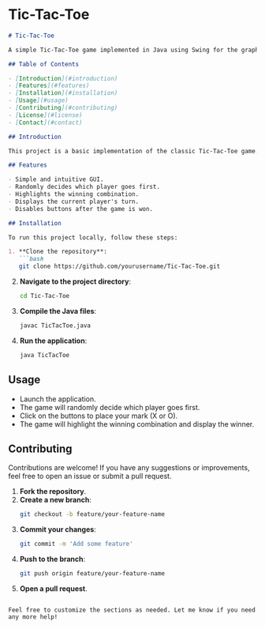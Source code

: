 # Tic-Tac-Toe

```markdown
# Tic-Tac-Toe

A simple Tic-Tac-Toe game implemented in Java using Swing for the graphical user interface (GUI).

## Table of Contents

- [Introduction](#introduction)
- [Features](#features)
- [Installation](#installation)
- [Usage](#usage)
- [Contributing](#contributing)
- [License](#license)
- [Contact](#contact)

## Introduction

This project is a basic implementation of the classic Tic-Tac-Toe game. It allows two players to play the game on a 3x3 grid. The game is built using Java and the Swing library for the GUI components.

## Features

- Simple and intuitive GUI.
- Randomly decides which player goes first.
- Highlights the winning combination.
- Displays the current player's turn.
- Disables buttons after the game is won.

## Installation

To run this project locally, follow these steps:

1. **Clone the repository**:
   ```bash
   git clone https://github.com/yourusername/Tic-Tac-Toe.git
   ```
2. **Navigate to the project directory**:
   ```bash
   cd Tic-Tac-Toe
   ```
3. **Compile the Java files**:
   ```bash
   javac TicTacToe.java
   ```
4. **Run the application**:
   ```bash
   java TicTacToe
   ```

## Usage

- Launch the application.
- The game will randomly decide which player goes first.
- Click on the buttons to place your mark (X or O).
- The game will highlight the winning combination and display the winner.

## Contributing

Contributions are welcome! If you have any suggestions or improvements, feel free to open an issue or submit a pull request.

1. **Fork the repository**.
2. **Create a new branch**:
   ```bash
   git checkout -b feature/your-feature-name
   ```
3. **Commit your changes**:
   ```bash
   git commit -m 'Add some feature'
   ```
4. **Push to the branch**:
   ```bash
   git push origin feature/your-feature-name
   ```
5. **Open a pull request**.



```

Feel free to customize the sections as needed. Let me know if you need any more help!

